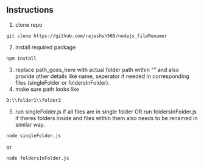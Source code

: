 ## Instructions
1) clone repo
```console
git clone https://github.com/rajeshsh565/nodejs_fileRenamer
```
2) install required package 
```console
npm install
```
3) replace path_goes_here with actual folder path within "" and also provide other details like name, seperator if needed in corresponding files (singleFolder or foldersInFolder).
4) make sure path looks like
```code
D:\\folder1\\folder2
```
5) run singleFolder.js if all files are in single folder
   OR
   run foldersInFolder.js if theres folders inside and files within them also needs to be renamed in similar way.
```console
node singleFolder.js
```
or
```console
node foldersInFolder.js
```